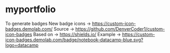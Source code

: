 # myportfolio


To generate badges
New badge icons -> https://custom-icon-badges.demolab.com/
Source -> https://github.com/DenverCoder1/custom-icon-badges
Based on -> https://shields.io/
Example -> https://custom-icon-badges.demolab.com/badge/notebook-datacamp-blue.svg?logo=datacamp

